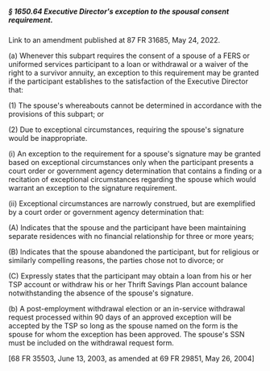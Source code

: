##### § 1650.64 Executive Director's exception to the spousal consent requirement. #####

Link to an amendment published at 87 FR 31685, May 24, 2022.

(a) Whenever this subpart requires the consent of a spouse of a FERS or uniformed services participant to a loan or withdrawal or a waiver of the right to a survivor annuity, an exception to this requirement may be granted if the participant establishes to the satisfaction of the Executive Director that:

(1) The spouse's whereabouts cannot be determined in accordance with the provisions of this subpart; or

(2) Due to exceptional circumstances, requiring the spouse's signature would be inappropriate.

(i) An exception to the requirement for a spouse's signature may be granted based on exceptional circumstances only when the participant presents a court order or government agency determination that contains a finding or a recitation of exceptional circumstances regarding the spouse which would warrant an exception to the signature requirement.

(ii) Exceptional circumstances are narrowly construed, but are exemplified by a court order or government agency determination that:

(A) Indicates that the spouse and the participant have been maintaining separate residences with no financial relationship for three or more years;

(B) Indicates that the spouse abandoned the participant, but for religious or similarly compelling reasons, the parties chose not to divorce; or

(C) Expressly states that the participant may obtain a loan from his or her TSP account or withdraw his or her Thrift Savings Plan account balance notwithstanding the absence of the spouse's signature.

(b) A post-employment withdrawal election or an in-service withdrawal request processed within 90 days of an approved exception will be accepted by the TSP so long as the spouse named on the form is the spouse for whom the exception has been approved. The spouse's SSN must be included on the withdrawal request form.

[68 FR 35503, June 13, 2003, as amended at 69 FR 29851, May 26, 2004]